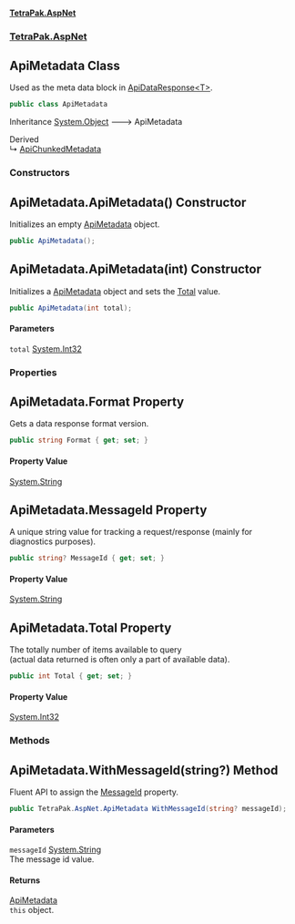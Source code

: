 #### [TetraPak.AspNet](index.md 'index')
### [TetraPak.AspNet](TetraPak_AspNet.md 'TetraPak.AspNet')
## ApiMetadata Class
Used as the meta data block in [ApiDataResponse&lt;T&gt;](TetraPak_AspNet_ApiDataResponse_T_.md 'TetraPak.AspNet.ApiDataResponse&lt;T&gt;').   
```csharp
public class ApiMetadata
```

Inheritance [System.Object](https://docs.microsoft.com/en-us/dotnet/api/System.Object 'System.Object') &#129106; ApiMetadata  

Derived  
&#8627; [ApiChunkedMetadata](TetraPak_AspNet_ApiChunkedMetadata.md 'TetraPak.AspNet.ApiChunkedMetadata')  
### Constructors
<a name='TetraPak_AspNet_ApiMetadata_ApiMetadata()'></a>
## ApiMetadata.ApiMetadata() Constructor
Initializes an empty [ApiMetadata](TetraPak_AspNet_ApiMetadata.md 'TetraPak.AspNet.ApiMetadata') object.   
```csharp
public ApiMetadata();
```
  
<a name='TetraPak_AspNet_ApiMetadata_ApiMetadata(int)'></a>
## ApiMetadata.ApiMetadata(int) Constructor
Initializes a [ApiMetadata](TetraPak_AspNet_ApiMetadata.md 'TetraPak.AspNet.ApiMetadata') object and sets the [Total](TetraPak_AspNet_ApiMetadata.md#TetraPak_AspNet_ApiMetadata_Total 'TetraPak.AspNet.ApiMetadata.Total') value.  
```csharp
public ApiMetadata(int total);
```
#### Parameters
<a name='TetraPak_AspNet_ApiMetadata_ApiMetadata(int)_total'></a>
`total` [System.Int32](https://docs.microsoft.com/en-us/dotnet/api/System.Int32 'System.Int32')  
  
  
### Properties
<a name='TetraPak_AspNet_ApiMetadata_Format'></a>
## ApiMetadata.Format Property
Gets a data response format version.    
```csharp
public string Format { get; set; }
```
#### Property Value
[System.String](https://docs.microsoft.com/en-us/dotnet/api/System.String 'System.String')
  
<a name='TetraPak_AspNet_ApiMetadata_MessageId'></a>
## ApiMetadata.MessageId Property
A unique string value for tracking a request/response (mainly for diagnostics purposes).  
```csharp
public string? MessageId { get; set; }
```
#### Property Value
[System.String](https://docs.microsoft.com/en-us/dotnet/api/System.String 'System.String')
  
<a name='TetraPak_AspNet_ApiMetadata_Total'></a>
## ApiMetadata.Total Property
The totally number of items available to query  
(actual data returned is often only a part of available data).   
```csharp
public int Total { get; set; }
```
#### Property Value
[System.Int32](https://docs.microsoft.com/en-us/dotnet/api/System.Int32 'System.Int32')
  
### Methods
<a name='TetraPak_AspNet_ApiMetadata_WithMessageId(string_)'></a>
## ApiMetadata.WithMessageId(string?) Method
Fluent API to assign the [MessageId](TetraPak_AspNet_ApiMetadata.md#TetraPak_AspNet_ApiMetadata_MessageId 'TetraPak.AspNet.ApiMetadata.MessageId') property.   
```csharp
public TetraPak.AspNet.ApiMetadata WithMessageId(string? messageId);
```
#### Parameters
<a name='TetraPak_AspNet_ApiMetadata_WithMessageId(string_)_messageId'></a>
`messageId` [System.String](https://docs.microsoft.com/en-us/dotnet/api/System.String 'System.String')  
The message id value.  
  
#### Returns
[ApiMetadata](TetraPak_AspNet_ApiMetadata.md 'TetraPak.AspNet.ApiMetadata')  
`this` object.  
            
  
